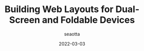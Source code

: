 ---
author: seaotta
date: 2022-03-03
publisher: smashingmag
tags:
  - css
  - layout
  - responsive-design
target_url: https://www.smashingmagazine.com/2022/03/building-web-layouts-dual-screen-foldable-devices/
title: Building Web Layouts for Dual-Screen and Foldable Devices
---